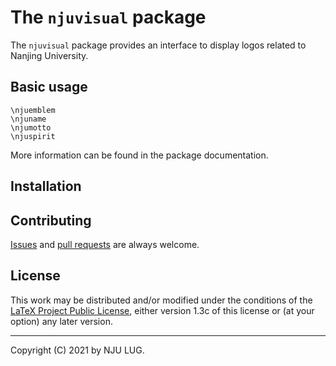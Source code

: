 The `njuvisual` package
=======================

The `njuvisual` package provides an interface to display logos related to Nanjing University.

Basic usage
-----------

    \njuemblem
    \njuname
    \njumotto
    \njuspirit

More information can be found in the package documentation.

Installation
------------


Contributing
------------

[Issues](https://github.com/nju-lug/NJUVisual/issues) and
[pull requests](https://github.com/nju-lug/NJUVisual/pulls)
are always welcome.

License
-------

This work may be distributed and/or modified under the conditions of
the [LaTeX Project Public License](http://www.latex-project.org/lppl.txt),
either version 1.3c of this license or (at your option) any later
version.

-----

Copyright (C) 2021 by NJU LUG.
